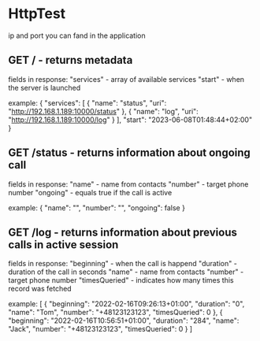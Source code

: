 # HttpTest

ip and port you can fand in the application

## GET / - returns metadata

fields in response:
"services" - array of available services
"start" - when the server is launched

example:
{
  "services": [
    {
      "name": "status",
      "uri": "http://192.168.1.189:10000/status"
    },
    {
      "name": "log",
      "uri": "http://192.168.1.189:10000/log"
    }
  ],
  "start": "2023-06-08T01:48:44+02:00"
}

## GET /status - returns information about ongoing call

fields in response:
"name" - name from contacts
"number" - target phone number
"ongoing" - equals true if the call is active

example:
{
  "name": "",
  "number": "",
  "ongoing": false
}

## GET /log - returns information about previous calls in active session

fields in response:
"beginning" - when the call is happend
"duration" - duration of the call in seconds
"name" - name from contacts
"number" - target phone number
"timesQueried" - indicates how many times this record was fetched

example:
[
  {
    "beginning": "2022-02-16T09:26:13+01:00",
    "duration": "0",
    "name": "Tom",
    "number": "+48123123123",
    "timesQueried": 0
  },
  {
    "beginning": "2022-02-16T10:56:51+01:00",
    "duration": "284",
    "name": "Jack",
    "number": "+48123123123",
    "timesQueried": 0
  }
]
